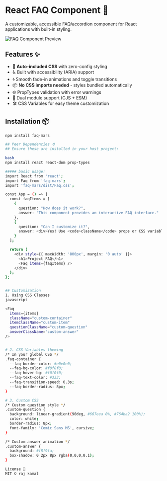 # React FAQ Component 🌌

A customizable, accessible FAQ/accordion component for React applications with built-in styling.

![FAQ Component Preview](https://via.placeholder.com/800x400.png?text=FAQ+Component+Preview+with+Styles)

## Features ✨

- 🎨 **Auto-included CSS** with zero-config styling
- ♿ Built with accessibility (ARIA) support
- 🌀 Smooth fade-in animations and toggle transitions
- 📦 **No CSS imports needed** - styles bundled automatically
- 🌐 PropTypes validation with error warnings
- 🧩 Dual module support (CJS + ESM)
- 🛠️ CSS Variables for easy theme customization

## Installation 📦

```bash
npm install faq-mars

## Peer Dependencies ⚙️
## Ensure these are installed in your host project:

bash
npm install react react-dom prop-types

##### basic usage:
import React from 'react';
import Faq from 'faq-mars';
import 'faq-mars/dist/Faq.css';

const App = () => {
  const faqItems = [
    {
      question: "How does it work?",
      answer: "This component provides an interactive FAQ interface."
    },
    {
      question: "Can I customize it?",
      answer: <div>Yes! Use <code>className</code> props or CSS variables.</div>
    }
  ];

  return (
    <div style={{ maxWidth: '800px', margin: '0 auto' }}>
      <h1>Project FAQ</h1>
      <Faq items={faqItems} />
    </div>
  );
};


## Customization
1. Using CSS Classes
javascript

<Faq
  items={items}
  className="custom-container"
  itemClassName="custom-item"
  questionClassName="custom-question"
  answerClassName="custom-answer"
/>


# 2. CSS Variables theming
/* In your global CSS */
.faq-container {
  --faq-border-color: #e0e0e0;
  --faq-bg-color: #f8f8f8;
  --faq-hover-bg: #f0f0f0;
  --faq-text-color: #333;
  --faq-transition-speed: 0.3s;
  --faq-border-radius: 8px;
}

# 3. Custom CSS
/* Custom question style */
.custom-question {
  background: linear-gradient(90deg, #667eea 0%, #764ba2 100%);
  color: white;
  border-radius: 8px;
  font-family: 'Comic Sans MS', cursive;
}

/* Custom answer animation */
.custom-answer {
  background: #f8f9fa;
  box-shadow: 0 2px 8px rgba(0,0,0,0.1);
}

License 📄
MIT © raj kamal



